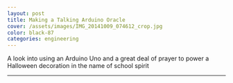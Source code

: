 ```yaml
---
layout: post
title: Making a Talking Arduino Oracle
cover: /assets/images/IMG_20141009_074612_crop.jpg
color: black-87
categories: engineering
---
```


A look into using an Arduino Uno and a great deal of prayer to power a Halloween decoration in the name of school spirit

---

<script src="https://cdnjs.cloudflare.com/ajax/libs/vis/4.7.0/vis.min.js"></script>
<link href="https://cdnjs.cloudflare.com/ajax/libs/vis/4.7.0/vis.min.css" rel="stylesheet" type="text/css" />

<div id="visualization"></div>

<script type="text/javascript">
  // DOM element where the Timeline will be attached
  var container = document.getElementById('visualization');

  // Create a DataSet (allows two way data-binding)
  var items = new vis.DataSet([
    {id: 0, content: 'Spirit Week', start: '2014-10-06', end: '2014-10-11', type: 'range'},
    {id: 1, content: 'Squad hits me up to chill', start: '2014-10-11'},
    {id: 2, content: 'Aaron\'s Halloween Bash', title: 'AKA the night of the living Smercak', start: '2014-10-31'},
    {id: 3, content: 'Heather\'s Intertown Halloween Extravaganza', title: 'I chugged vodka and died', start: '2014-11-01'},
    {id: 4, content: 'Squad steals the Terrace Ave. sign', start: '2014-11-08'},
    {id: 5, content: 'Senior Scavenger Hunt', start: '2014-11-10'},
    {id: 6, content: 'Colin\'s First OC', start: '2015-01-12'},
    {id: 7, content: 'Team Supreme Concert', start: '2015-01-17', title: 'Great Dane was fuego'},
    {id: 8, content: 'Griffin\'s OC', start: '2015-01-17', end: '2015-01-19', type: 'range'},
    {id: 9, content: 'Science Research Party', start: '2015-02-07'},
    {id: 10, content: 'Amanda Dumps Aaron*', start: '2015-02-28', title: 'Approximately'},
    {id: 11, content: 'We steal the toilet', start: '2015-02-23'},
    {id: 12, content: 'JSHS Albany Trip', start: '2015-03-12', end: '2015-03-14', title: 'In which: Ari+Marie, Liz+Aiden/Adam, and ya boii got a lap dance', type: 'range'},
    {id: 13, content: 'Colin\'s Second OC', start: '2015-04-11'},
    {id: 14, content: 'El Dorado', start: '2015-04-18'},
    {id: 15, content: 'Band Trip', start: '2015-04-23', end: '2015-04-26', type: 'range'},
    {id: 16, content: 'Cast Party II: Hank\'s House Boogaloo', start: '2015-05-02'},
    {id: 17, content: 'Accidental Field Night', start: '2015-05-08'},
    {id: 18, content: 'Caelan drinks thot juice/We hotbox the train station', start: '2015-05-24'},
    {id: 19, content: 'Sara "Harvard" Friedman gets drunk', start: '2015-05-30'},
    {id: 20, content: 'Prom', start: '2015-06-04'},
    {id: 21, content: 'Seaside', start: '2015-06-05', end: '2015-06-08', type: 'range'},
    {id: 22, content: 'Senior Skip Day', start: '2015-06-12'},
    {id: 23, content: 'Senior Prank', start: '2015-06-15'},
    {id: 24, content: 'I return to El Dorado', start: '2015-06-16'},
    {id: 25, content: 'Graduation', start: '2015-06-25'},
    {id: 26, content: 'Mina\'s Grad Party', start: '2015-06-27', title: 'In which: Asa almost greens'},
    {id: 27, content: 'Glenn drinks Everclear', start: '2015-07-10'},
    {id: 28, content: 'Glenn gets baked', start: '2015-07-25'},
    {id: 29, content: 'Connor\'s Smelly Garage Party I', start: '2015-07-26'},
    {id: 30, content: 'Connor\'s Smelly Garage Party II', start: '2015-07-27'},
    {id: 31, content: 'Aaron\'s Last Time Out', start: '2015-06-15'},
    {id: 32, content: '8 seconds sent by Phoebe', start: '2015-06-21'},
    {id: 33, content: 'The Fall of Kingsland', start: '2015-06-24'},
    {id: 34, content: 'Aaron Leaves the Group', start: '2015-06-27'},
    {id: 35, content: 'eggs', start: '2015-05-22'},
    {id: 36, content: 'bomb: the confrontation', start: '2015-05-16'},
    {id: 37, content: 'New Chat Started', start: '2015-05-07'},
    {id: 38, content: 'the bomb drops', start: '2015-05-13'},
    {id: 39, content: 'the bomb rises', start: '2015-03-21'},
    {id: 40, content: 'First Semester', start: '2014-09-03', end: '2015-01-30', type: 'background', style: 'background-color: rgba(255,0,0,.4);'},
    {id: 41, content: 'Second Semester', start: '2015-01-30', end: '2015-06-26', type: 'background'},
    {id: 42, content: 'Summer', start: '2015-06-26', end: '2015-08-25', type: 'background'},
  ]);

  // Configuration for the Timeline
  var options = {height: 480, start: '2014-10-01', end: '2014-10-14', type: 'point'};

  // Create a Timeline
  var timeline = new vis.Timeline(container, items, options);
</script>